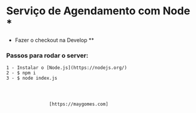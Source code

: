 # Serviço de Agendamento com Node *

* Fazer o checkout na Develop **

### Passos para rodar o server:

    1 - Instalar o [Node.js](https://nodejs.org/)
    2 - $ npm i
    3 - $ node index.js




                    [https://maygomes.com]